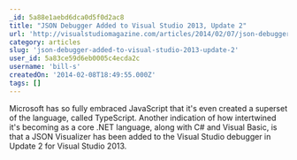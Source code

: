 ```yaml
---
_id: 5a88e1aebd6dca0d5f0d2ac8
title: "JSON Debugger Added to Visual Studio 2013, Update 2"
url: 'http://visualstudiomagazine.com/articles/2014/02/07/json-debugger-added-to-vs-2013.aspx'
category: articles
slug: 'json-debugger-added-to-visual-studio-2013-update-2'
user_id: 5a83ce59d6eb0005c4ecda2c
username: 'bill-s'
createdOn: '2014-02-08T18:49:55.000Z'
tags: []
---
```


Microsoft has so fully embraced JavaScript that it's even created a superset of the language, called TypeScript. Another indication of how intertwined it's becoming as a core .NET language, along with C# and Visual Basic, is that a JSON Visualizer has been added to the Visual Studio debugger in Update 2 for Visual Studio 2013.
